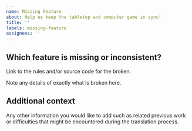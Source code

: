 ```yaml
---
name: Missing Feature
about: Help us keep the tabletop and computer game in sync!
title: ''
labels: missing-feature
assignees: ''
---
```


## Which feature is missing or inconsistent?

Link to the rules and/or source code for the broken.

Note any details of exactly what is broken here.

## Additional context

Any other information you would like to add such as related previous work
or difficulties that might be encountered during the translation process.
